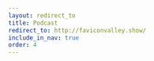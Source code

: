 ```yaml
---
layout: redirect_to
title: Podcast
redirect_to: http://faviconvalley.show/
include_in_nav: true
order: 4
---
```


